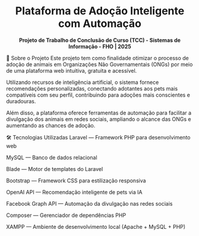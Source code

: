 <h1 align="center">Plataforma de Adoção Inteligente com Automação</h1> <p align="center"><strong>Projeto de Trabalho de Conclusão de Curso (TCC) - Sistemas de Informação - FHO | 2025</strong></p>
📘 Sobre o Projeto
Este projeto tem como finalidade otimizar o processo de adoção de animais em Organizações Não Governamentais (ONGs) por meio de uma plataforma web intuitiva, gratuita e acessível.

Utilizando recursos de inteligência artificial, o sistema fornece recomendações personalizadas, conectando adotantes aos pets mais compatíveis com seu perfil, contribuindo para adoções mais conscientes e duradouras.

Além disso, a plataforma oferece ferramentas de automação para facilitar a divulgação dos animais em redes sociais, ampliando o alcance das ONGs e aumentando as chances de adoção.

🛠️ Tecnologias Utilizadas
Laravel — Framework PHP para desenvolvimento web

MySQL — Banco de dados relacional

Blade — Motor de templates do Laravel

Bootstrap — Framework CSS para estilização responsiva

OpenAI API — Recomendação inteligente de pets via IA

Facebook Graph API — Automação da divulgação nas redes sociais

Composer — Gerenciador de dependências PHP

XAMPP — Ambiente de desenvolvimento local (Apache + MySQL + PHP)


